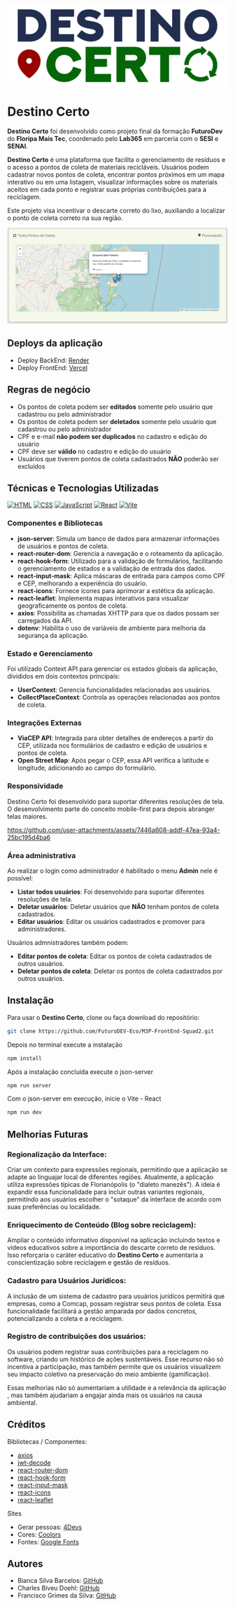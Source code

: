 <p align="center">
  <img src="https://github.com/FuturoDEV-Eco/M3P-FrontEnd-Squad2/blob/main/public/destinoCerto.png" alt="Logo do Destino Certo">
</p>

# Destino Certo

**Destino Certo** foi desenvolvido como projeto final da formação **FuturoDev** do **Floripa Mais Tec**, coordenado pelo **Lab365** em parceria com o **SESI** e **SENAI**.

**Destino Certo** é uma plataforma que facilita o gerenciamento de resíduos e o acesso a pontos de coleta de materiais recicláveis. Usuários podem cadastrar novos pontos de coleta, encontrar pontos próximos em um mapa interativo ou em uma listagem, visualizar informações sobre os materiais aceitos em cada ponto e registrar suas próprias contribuições para a reciclagem.

Este projeto visa incentivar o descarte correto do lixo, auxiliando a localizar o ponto de coleta correto na sua região.

<p align="center">
  <img src="https://github.com/FuturoDEV-Eco/M3P-FrontEnd-Squad2/blob/main/public/prints/globalMap.jpg?raw=true" alt="destinoCerto">
</p>

## Deploys da aplicação

- Deploy BackEnd: [Render](https://m3p-backend-destino-certo.onrender.com/server/status)
- Deploy FrontEnd: [Vercel](https://m3-p-front-end-squad2-destino-certo.vercel.app/)

## Regras de negócio

- Os pontos de coleta podem ser **editados** somente pelo usuário que cadastrou ou pelo administrador
- Os pontos de coleta podem ser **deletados** somente pelo usuário que cadastrou ou pelo administrador
- CPF e e-mail **não podem ser duplicados** no cadastro e edição do usuário
- CPF deve ser **válido** no cadastro e edição do usuário
- Usuários que tiverem pontos de coleta cadastrados **NÃO** poderão ser excluídos

## Técnicas e Tecnologias Utilizadas

[![HTML](https://img.shields.io/badge/HTML5-E34F26?style=for-the-badge&logo=html5&logoColor=white)](https://developer.mozilla.org/en-US/docs/Web/Guide/HTML/HTML5)
[![CSS](https://img.shields.io/badge/CSS3-1572B6?style=for-the-badge&logo=css3&logoColor=white)](https://developer.mozilla.org/en-US/docs/Web/CSS)
[![JavaScript](https://img.shields.io/badge/JavaScript-F7DF1E?style=for-the-badge&logo=javascript&logoColor=black)](https://developer.mozilla.org/en-US/docs/Web/JavaScript)
[![React](https://img.shields.io/badge/React-20232A?style=for-the-badge&logo=react&logoColor=61DAFB)](https://reactjs.org/)
[![Vite](https://img.shields.io/badge/Vite-B73BFE?style=for-the-badge&logo=vite&logoColor=FFD62E)](https://vitejs.dev/)

### Componentes e Bibliotecas

- **json-server**: Simula um banco de dados para armazenar informações de usuários e pontos de coleta.
- **react-router-dom**: Gerencia a navegação e o roteamento da aplicação.
- **react-hook-form**: Utilizado para a validação de formulários, facilitando o gerenciamento de estados e a validação de entrada dos dados.
- **react-input-mask**: Aplica máscaras de entrada para campos como CPF e CEP, melhorando a experiência do usuário.
- **react-icons**: Fornece ícones para aprimorar a estética da aplicação.
- **react-leaflet**: Implementa mapas interativos para visualizar geograficamente os pontos de coleta.
- **axios**: Possibilita as chamadas XHTTP para que os dados possam ser carregados da API.
- **dotenv**: Habilita o uso de variáveis de ambiente para melhoria da segurança da aplicação.

### Estado e Gerenciamento

Foi utilizado Context API para gerenciar os estados globais da aplicação, divididos em dois contextos principais:

- **UserContext**: Gerencia funcionalidades relacionadas aos usuários.
- **CollectPlaceContext**: Controla as operações relacionadas aos pontos de coleta.

### Integrações Externas

- **ViaCEP API**: Integrada para obter detalhes de endereços a partir do CEP, utilizada nos formulários de cadastro e edição de usuários e pontos de coleta.
- **Open Street Map**: Após pegar o CEP, essa API verifica a latitude e longitude, adicionando ao campo do formulário.

### Responsividade

Destino Certo foi desenvolvido para suportar diferentes resoluções de tela. O desenvolvimento parte
do conceito mobile-first para depois abranger telas maiores.

https://github.com/user-attachments/assets/7446a608-addf-47ea-93a4-25bc195d4ba6

### Área administrativa

Ao realizar o login como administrador é habilitado o menu **Admin** nele é possível:

- **Listar todos usuários**: Foi desenvolvido para suportar diferentes resoluções de tela.
- **Deletar usuários**: Deletar usuários que **NÃO** tenham pontos de coleta cadastrados.
- **Editar usuários**: Editar os usuários cadastrados e promover para administradores.

Usuários admnistradores também podem:

- **Editar pontos de coleta**: Editar os pontos de coleta cadastrados de outros usuários.
- **Deletar pontos de coleta**: Deletar os pontos de coleta cadastrados por outros usuários.

## Instalação

Para usar o **Destino Certo**, clone ou faça download do repositório:

```bash
git clone https://github.com/FuturoDEV-Eco/M3P-FrontEnd-Squad2.git
```

Depois no terminal execute a instalação

```bash
npm install
```

Após a instalação concluída execute o json-server

```bash
npm run server
```

Com o json-server em execução, inicie o Vite - React

```bash
npm run dev
```

## Melhorias Futuras

### Regionalização da Interface:

Criar um contexto para expressões regionais, permitindo que a aplicação se adapte ao linguajar local de diferentes regiões. Atualmente, a aplicação utiliza expressões típicas de Florianópolis (o "dialeto manezês"). A ideia é expandir essa funcionalidade para incluir outras variantes regionais, permitindo aos usuários escolher o "sotaque" da interface de acordo com suas preferências ou localidade.

### Enriquecimento de Conteúdo (Blog sobre reciclagem):

Ampliar o conteúdo informativo disponível na aplicação incluindo textos e vídeos educativos sobre a importância do descarte correto de resíduos. Isso reforçaria o caráter educativo do **Destino Certo** e aumentaria a conscientização sobre reciclagem e gestão de resíduos.

### Cadastro para Usuários Jurídicos:

A inclusão de um sistema de cadastro para usuários jurídicos permitirá que empresas, como a Comcap, possam registrar seus pontos de coleta. Essa funcionalidade facilitará a gestão amparada por dados concretos, potencializando a coleta e a reciclagem.

### Registro de contribuições dos usuários:

Os usuários podem registrar suas contribuições para a reciclagem no software, criando um histórico de ações sustentáveis. Esse recurso não só incentiva a participação, mas também permite que os usuários visualizem seu impacto coletivo na preservação do meio ambiente (gamificação).


Essas melhorias não só aumentariam a utilidade e a relevância da aplicação , mas também ajudariam a engajar ainda mais os usuários na causa ambiental.


## Créditos

Bibliotecas / Componentes:

- [axios](https://axios-http.com/ptbr/docs/intro)
- [jwt-decode](https://fusionauth.io/dev-tools/jwt-decoder)
- [react-router-dom](https://reactrouter.com/en/main)
- [react-hook-form](https://react-hook-form.com/)
- [react-input-mask](https://github.com/sanniassin/react-input-mask)
- [react-icons](https://react-icons.github.io/react-icons/)
- [react-leaflet](https://react-leaflet.js.org/)

Sites

- Gerar pessoas: [4Devs](https://www.4devs.com.br/gerador_de_pessoas)
- Cores: [ Coolors ](https://coolors.com/)
- Fontes: [ Google Fonts](https://fonts.google.com/)


## Autores

- Bianca Silva Barcelos: [GitHub](https://github.com/BiancaBarcelos)
- Charles Biveu Doehl: [GitHub](https://github.com/charlesbiveu)
- Francisco Grimes da Silva: [GitHub](https://github.com/franciscogrimes)
